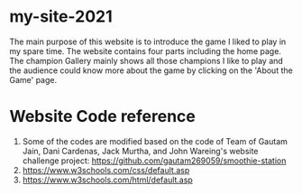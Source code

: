 # my-site-2021
The main purpose of this website is to introduce the game I liked to play in my spare time.
The website contains four parts including the home page. The champion Gallery mainly shows all those champions I like to play and the audience could know more about the game by clicking on the 'About the Game' page.

# Website Code reference
1. Some of the codes are modified based on the code of Team of Gautam Jain, Dani Cardenas, Jack Murtha, and John Wareing's website challenge project: https://github.com/gautam269059/smoothie-station
2. https://www.w3schools.com/css/default.asp
3. https://www.w3schools.com/html/default.asp